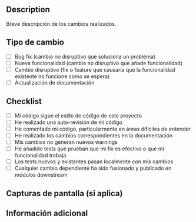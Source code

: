 ## Description

Breve descripción de los cambios realizados.

## Tipo de cambio

- [ ] Bug fix (cambio no disruptivo que soluciona un problema)
- [ ] Nueva funcionalidad (cambio no disruptivo que añade funcionalidad)
- [ ] Cambio disruptivo (fix o feature que causaría que la funcionalidad existente no funcione como se espera)
- [ ] Actualización de documentación

## Checklist

- [ ] Mi código sigue el estilo de código de este proyecto
- [ ] He realizado una auto-revisión de mi código
- [ ] He comentado mi código, particularmente en áreas difíciles de entender
- [ ] He realizado los cambios correspondientes en la documentación
- [ ] Mis cambios no generan nuevos warnings
- [ ] He añadido tests que prueban que mi fix es efectivo o que mi funcionalidad trabaja
- [ ] Los tests nuevos y existentes pasan localmente con mis cambios
- [ ] Cualquier cambio dependiente ha sido fusionado y publicado en módulos downstream

## Capturas de pantalla (si aplica)

## Información adicional
